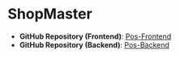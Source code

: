 # ShopMaster


- **GitHub Repository (Frontend)**: [Pos-Frontend](https://github.com/Sachinthafdo/Shop-Master)
- **GitHub Repository (Backend)**: [Pos-Backend](https://github.com/Sachinthafdo/Pos-Backend)
